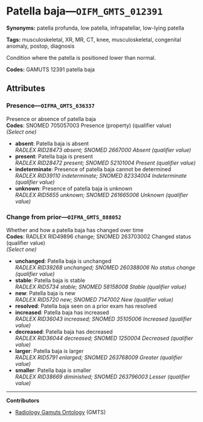 # Patella baja—`OIFM_GMTS_012391`

**Synonyms:** patella profunda, low patella, infrapatellar, low-lying patella

**Tags:** musculoskeletal, XR, MR, CT, knee, musculoskeletal, congenital anomaly, postop, diagnosis

Condition where the patella is positioned lower than normal.

**Codes:** GAMUTS 12391 patella baja

## Attributes

### Presence—`OIFMA_GMTS_636337`

Presence or absence of patella baja  
**Codes**: SNOMED 705057003 Presence (property) (qualifier value)  
*(Select one)*

- **absent**: Patella baja is absent  
_RADLEX RID28473 absent; SNOMED 2667000 Absent (qualifier value)_
- **present**: Patella baja is present  
_RADLEX RID28472 present; SNOMED 52101004 Present (qualifier value)_
- **indeterminate**: Presence of patella baja cannot be determined  
_RADLEX RID39110 indeterminate; SNOMED 82334004 Indeterminate (qualifier value)_
- **unknown**: Presence of patella baja is unknown  
_RADLEX RID5655 unknown; SNOMED 261665006 Unknown (qualifier value)_

### Change from prior—`OIFMA_GMTS_888052`

Whether and how a patella baja has changed over time  
**Codes**: RADLEX RID49896 change; SNOMED 263703002 Changed status (qualifier value)  
*(Select one)*

- **unchanged**: Patella baja is unchanged  
_RADLEX RID39268 unchanged; SNOMED 260388006 No status change (qualifier value)_
- **stable**: Patella baja is stable  
_RADLEX RID5734 stable; SNOMED 58158008 Stable (qualifier value)_
- **new**: Patella baja is new  
_RADLEX RID5720 new; SNOMED 7147002 New (qualifier value)_
- **resolved**: Patella baja seen on a prior exam has resolved  
- **increased**: Patella baja has increased  
_RADLEX RID36043 increased; SNOMED 35105006 Increased (qualifier value)_
- **decreased**: Patella baja has decreased  
_RADLEX RID36044 decreased; SNOMED 1250004 Decreased (qualifier value)_
- **larger**: Patella baja is larger  
_RADLEX RID5791 enlarged; SNOMED 263768009 Greater (qualifier value)_
- **smaller**: Patella baja is smaller  
_RADLEX RID38669 diminished; SNOMED 263796003 Lesser (qualifier value)_

---

**Contributors**

- [Radiology Gamuts Ontology](https://gamuts.net/) (GMTS)